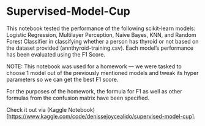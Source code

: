 # Supervised-Model-Cup
This notebook tested the performance of the following scikit-learn models: Logistic Regression, Multilayer Perception, Naive Bayes, KNN, and Random Forest Classifier in classifying whether a person has thyroid or not based on the dataset provided (annthyroid-training.csv).  Each model’s performance has been evaluated using the F1 Score.  

NOTE: This notebook was used for a homework — we were tasked to choose 1 model out of the previously mentioned models and tweak its hyper parameters so we can get the best F1 score.

For the purposes of the homework, the formula for F1 as well as other formulas from the confusion matrix have been specified.

Check it out via (Kaggle Notebook)[https://www.kaggle.com/code/denissejoycealido/supervised-model-cup].
